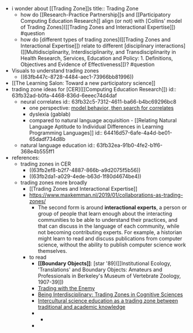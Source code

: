 - i wonder about [[Trading Zone]]s
  title:: Trading Zone
	- how do [[Research-Practice Partnership]]s and [[Participatory Computing Education Research]] align (or not) with [Collins' model of Trading Zones]([[Trading Zones and Interactional Expertise]]) #question
	- how do [different types of trading zones]([[Trading Zones and Interactional Expertise]]) relate to different [disciplinary interactions]([[Multidisciplinarity, Interdisciplinarity, and Transdisciplinarity in Health Research, Services, Education and Policy: 1. Definitions, Objectives and Evidence of Effectiveness]])? #question
- Visuals to understand trading zones
	- ((63fb447c-8728-4484-aec1-73966bb81996))
- [[The Learning Salon: Toward a new participatory science]]
- trading zone ideas for [CER]([[Computing Education Research]])
  id:: 63fb32ad-b0fa-4468-836d-6eeec74d4daf
	- neural correlates
	  id:: 63fb32c5-7312-4611-ba66-b4bc69296bc8
		- one perspective: [model behavior, then search for correlates](https://complexity.simplecast.com/episodes/95-8ea9DNk9)
		- dyslexia (gablab)
		- compared to natural language acquisition - [[Relating Natural Language Aptitude to Individual Differences in Learning Programming Languages]]
		  id:: 64416d57-6afe-4a4d-be01-65dadf734d8b
	- natural language education
	  id:: 63fb32ea-91b0-4fe2-b1f6-368e4b555ff1
- references:
	- trading zones in CER
		- ((63fb2ef8-b2f7-4887-866b-a9d2075f5b56))
		- ((63fb2da1-a029-4ede-b63d-1f80d4674be4))
	- trading zones more broadly
		- [[Trading Zones and Interactional Expertise]]
		- https://www.maxkemman.nl/2019/01/collaborations-as-trading-zones/
			- The second form is around **interactional experts**, a person or group of people that learn enough about the interacting communities to be able to understand their practices, and that can discuss in the language of each community, while not becoming contributing experts. For example, a historian might learn to read and discuss publications from computer science, without the ability to publish computer science work themselves.
		- to read
			- **[[Boundary Objects]]**: [star '89]([[Institutional Ecology, 'Translations' and Boundary Objects: Amateurs and Professionals in Berkeley's Museum of Vertebrate Zoology, 1907-39]])
			- [Trading with the Enemy](https://projects.iq.harvard.edu/files/andrewhsmith/files/galison_trading_withthe_enemy.pdf)
			- [Being Interdisciplinary: Trading Zones in Cognitive Sciences](https://citeseerx.ist.psu.edu/document?repid=rep1&type=pdf&doi=28ee705791ef3a4a08ccc41ea3f7acd65db554e2)
			- [Intercultural science education as a trading zone between traditional and academic knowledge](https://reader.elsevier.com/reader/sd/pii/S1369848620301485?token=4676A1276C4198C104F3A421D7EED10508E7E993BC120D75CA0AF4F91F50141DF85CD9895895E8945E9E4AA9CA8B7C5E&originRegion=eu-west-1&originCreation=20230226143250)
			-
				-
			-